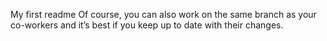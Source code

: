 My first readme 
Of course, you can also work on the same branch as your co-workers and it’s best if you keep up to date with their changes.
